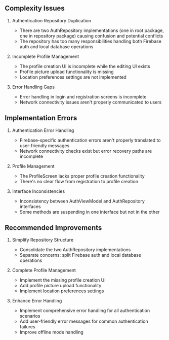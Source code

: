 ## Complexity Issues
1. Authentication Repository Duplication
   
   - There are two AuthRepository implementations (one in root package, one in repository package) causing confusion and potential conflicts
   - The repository has too many responsibilities handling both Firebase auth and local database operations
2. Incomplete Profile Management
   
   - The profile creation UI is incomplete while the editing UI exists
   - Profile picture upload functionality is missing
   - Location preferences settings are not implemented
3. Error Handling Gaps
   
   - Error handling in login and registration screens is incomplete
   - Network connectivity issues aren't properly communicated to users
## Implementation Errors
1. Authentication Error Handling
   
   - Firebase-specific authentication errors aren't properly translated to user-friendly messages
   - Network connectivity checks exist but error recovery paths are incomplete
2. Profile Management
   
   - The ProfileScreen lacks proper profile creation functionality
   - There's no clear flow from registration to profile creation
3. Interface Inconsistencies
   
   - Inconsistency between AuthViewModel and AuthRepository interfaces
   - Some methods are suspending in one interface but not in the other
## Recommended Improvements
1. Simplify Repository Structure
   
   - Consolidate the two AuthRepository implementations
   - Separate concerns: split Firebase auth and local database operations
2. Complete Profile Management
   
   - Implement the missing profile creation UI
   - Add profile picture upload functionality
   - Implement location preferences settings
3. Enhance Error Handling
   
   - Implement comprehensive error handling for all authentication scenarios
   - Add user-friendly error messages for common authentication failures
   - Improve offline mode handling